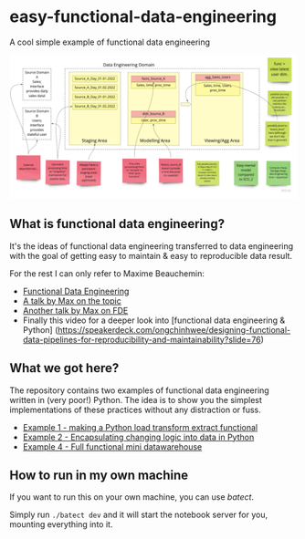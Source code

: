 # easy-functional-data-engineering
A cool simple example of functional data engineering

![Functional Data Warehousing Example 4](Functional_Data_Warehousing.jpg)

## What is functional data engineering?
It's the ideas of functional data engineering transferred to data engineering
with the goal of getting easy to maintain & easy to reproducible data result.

For the rest I can only refer to Maxime Beauchemin:
- [Functional Data Engineering](https://maximebeauchemin.medium.com/functional-data-engineering-a-modern-paradigm-for-batch-data-processing-2327ec32c42a)
- [A talk by Max on the topic](https://www.youtube.com/watch?v=4Spo2QRTz1k)
- [Another talk by Max on FDE](https://www.youtube.com/watch?v=shW8iQedAXA)
- Finally this video for a deeper look into [functional data engineering & Python] 
(https://speakerdeck.com/ongchinhwee/designing-functional-data-pipelines-for-reproducibility-and-maintainability?slide=76)

## What we got here?
The repository contains two examples of functional data engineering written 
in (very poor!) Python. The idea is to show you the simplest implementations
of these practices without any distraction or fuss. 

- [Example 1 - making a Python load transform extract functional](example_1/Example_1.ipynb)
- [Example 2 - Encapsulating changing logic into data in Python](example_2/Example_2.ipynb)
- [Example 4 - Full functional mini datawarehouse](example_3/Example_4.ipynb)


## How to run in my own machine
If you want to run this on your own machine, you can use *batect*.

Simply run ```./batect dev``` and it will start the notebook server 
for you, mounting everything into it.
